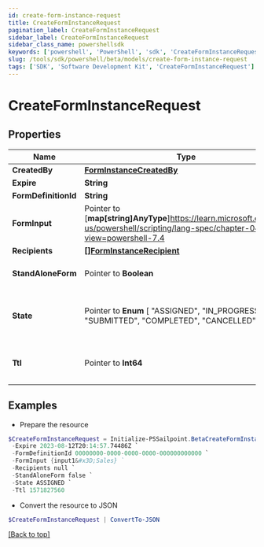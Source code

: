 ```yaml
---
id: create-form-instance-request
title: CreateFormInstanceRequest
pagination_label: CreateFormInstanceRequest
sidebar_label: CreateFormInstanceRequest
sidebar_class_name: powershellsdk
keywords: ['powershell', 'PowerShell', 'sdk', 'CreateFormInstanceRequest'] 
slug: /tools/sdk/powershell/beta/models/create-form-instance-request
tags: ['SDK', 'Software Development Kit', 'CreateFormInstanceRequest']
---
```



# CreateFormInstanceRequest

## Properties

Name | Type | Description | Notes
------------ | ------------- | ------------- | -------------
**CreatedBy** |  [**FormInstanceCreatedBy**](form-instance-created-by) |  | [required]
**Expire** |  **String** | Expire is required | [required]
**FormDefinitionId** |  **String** | FormDefinitionID is the id of the form definition that created this form | [required]
**FormInput** |  Pointer to [**map[string]AnyType**]https://learn.microsoft.com/en-us/powershell/scripting/lang-spec/chapter-04?view=powershell-7.4 | FormInput is an object of form input labels to value | [optional] 
**Recipients** |  [**[]FormInstanceRecipient**](form-instance-recipient) | Recipients is required | [required]
**StandAloneForm** |  Pointer to **Boolean** | StandAloneForm is a boolean flag to indicate if this form should be available for users to complete via the standalone form UI or should this only be available to be completed by as an embedded form | [optional] [default to $false]
**State** |  Pointer to  **Enum** [  "ASSIGNED",    "IN_PROGRESS",    "SUBMITTED",    "COMPLETED",    "CANCELLED" ] | State is required, if not present initial state is FormInstanceStateAssigned ASSIGNED FormInstanceStateAssigned IN_PROGRESS FormInstanceStateInProgress SUBMITTED FormInstanceStateSubmitted COMPLETED FormInstanceStateCompleted CANCELLED FormInstanceStateCancelled | [optional] 
**Ttl** |  Pointer to **Int64** | TTL an epoch timestamp in seconds, it most be in seconds or dynamodb will ignore it SEE: https://docs.aws.amazon.com/amazondynamodb/latest/developerguide/time-to-live-ttl-before-you-start.html | [optional] 

## Examples

- Prepare the resource
```powershell
$CreateFormInstanceRequest = Initialize-PSSailpoint.BetaCreateFormInstanceRequest  -CreatedBy null `
 -Expire 2023-08-12T20:14:57.74486Z `
 -FormDefinitionId 00000000-0000-0000-0000-000000000000 `
 -FormInput {input1&#x3D;Sales} `
 -Recipients null `
 -StandAloneForm false `
 -State ASSIGNED `
 -Ttl 1571827560
```

- Convert the resource to JSON
```powershell
$CreateFormInstanceRequest | ConvertTo-JSON
```


[[Back to top]](#) 

